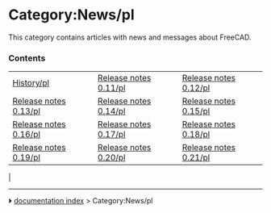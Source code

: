 # Category:News/pl
This category contains articles with news and messages about FreeCAD.

### Contents

|     |     |     |
| --- | --- | --- |
| [History/pl](History/pl.md) | [Release notes 0.11/pl](Release_notes_0.11/pl.md) | [Release notes 0.12/pl](Release_notes_0.12/pl.md) |
| [Release notes 0.13/pl](Release_notes_0.13/pl.md) | [Release notes 0.14/pl](Release_notes_0.14/pl.md) | [Release notes 0.15/pl](Release_notes_0.15/pl.md) |
| [Release notes 0.16/pl](Release_notes_0.16/pl.md) | [Release notes 0.17/pl](Release_notes_0.17/pl.md) | [Release notes 0.18/pl](Release_notes_0.18/pl.md) |
| [Release notes 0.19/pl](Release_notes_0.19/pl.md) | [Release notes 0.20/pl](Release_notes_0.20/pl.md) | [Release notes 0.21/pl](Release_notes_0.21/pl.md) |
|



---
⏵ [documentation index](../README.md) > Category:News/pl
